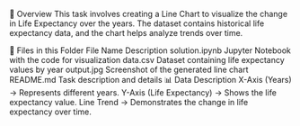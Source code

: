 📌 Overview
This task involves creating a Line Chart to visualize the change in Life Expectancy over the years. The dataset contains historical life expectancy data, and the chart helps analyze trends over time.

📂 Files in this Folder
File Name	Description
solution.ipynb	Jupyter Notebook with the code for visualization
data.csv	Dataset containing life expectancy values by year
output.jpg	Screenshot of the generated line chart
README.md	Task description and details
📊 Data Description
X-Axis (Years) → Represents different years.
Y-Axis (Life Expectancy) → Shows the life expectancy value.
Line Trend → Demonstrates the change in life expectancy over time.

